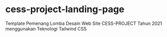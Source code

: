 # cess-project-landing-page
Template Pemenang Lomba Desain Web Site CESS-PROJECT Tahun 2021 menggunakan Teknologi Tailwind CSS
